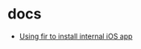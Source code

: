 # docs

* [Using fir to install internal iOS app](https://github.com/heartace/docs/blob/master/fir/fir-iOS.md)
